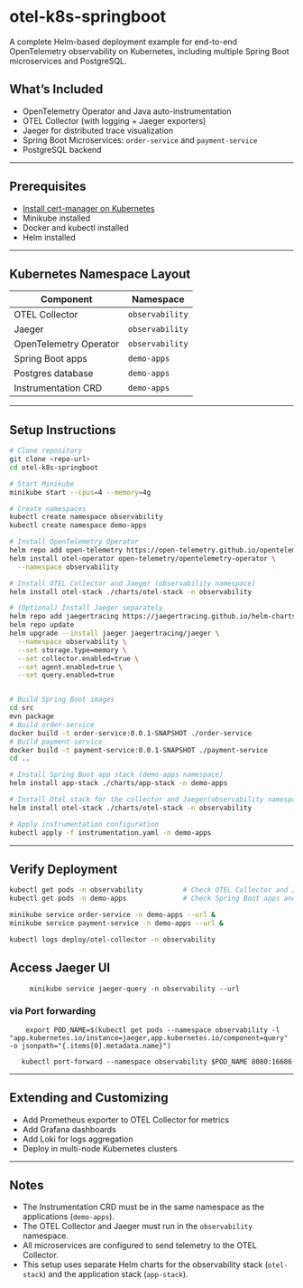 # otel-k8s-springboot

A complete Helm-based deployment example for end-to-end OpenTelemetry observability on Kubernetes, including multiple Spring Boot microservices and PostgreSQL.

## What’s Included

* OpenTelemetry Operator and Java auto-instrumentation
* OTEL Collector (with logging + Jaeger exporters)
* Jaeger for distributed trace visualization
* Spring Boot Microservices: `order-service` and `payment-service`
* PostgreSQL backend

---

## Prerequisites

* [Install cert-manager on Kubernetes](cert-manager-install.md)
* Minikube installed
* Docker and kubectl installed
* Helm installed

---

## Kubernetes Namespace Layout

| Component              | Namespace       |
| ---------------------- | --------------- |
| OTEL Collector         | `observability` |
| Jaeger                 | `observability` |
| OpenTelemetry Operator | `observability` |
| Spring Boot apps       | `demo-apps`     |
| Postgres database      | `demo-apps`     |
| Instrumentation CRD    | `demo-apps`     |

---

## Setup Instructions

```bash
# Clone repository
git clone <repo-url>
cd otel-k8s-springboot

# Start Minikube
minikube start --cpus=4 --memory=4g

# Create namespaces
kubectl create namespace observability
kubectl create namespace demo-apps

# Install OpenTelemetry Operator
helm repo add open-telemetry https://open-telemetry.github.io/opentelemetry-helm-charts
helm install otel-operator open-telemetry/opentelemetry-operator \
  --namespace observability

# Install OTEL Collector and Jaeger (observability namespace)
helm install otel-stack ./charts/otel-stack -n observability

# (Optional) Install Jaeger separately
helm repo add jaegertracing https://jaegertracing.github.io/helm-charts
helm repo update
helm upgrade --install jaeger jaegertracing/jaeger \
  --namespace observability \
  --set storage.type=memory \
  --set collector.enabled=true \
  --set agent.enabled=true \
  --set query.enabled=true


# Build Spring Boot images
cd src
mvn package
# Build order-service
docker build -t order-service:0.0.1-SNAPSHOT ./order-service
# Build payment-service
docker build -t payment-service:0.0.1-SNAPSHOT ./payment-service
cd ..

# Install Spring Boot app stack (demo-apps namespace)
helm install app-stack ./charts/app-stack -n demo-apps

# Install Otel stack for the collector and Jaeger(observability namespace)
helm install otel-stack ./charts/otel-stack -n observability

# Apply instrumentation configuration
kubectl apply -f instrumentation.yaml -n demo-apps
```

---

## Verify Deployment

```bash
kubectl get pods -n observability          # Check OTEL Collector and Jaeger
kubectl get pods -n demo-apps              # Check Spring Boot apps and Postgres

minikube service order-service -n demo-apps --url &
minikube service payment-service -n demo-apps --url &

kubectl logs deploy/otel-collector -n observability
```

## Access Jaeger UI

```shell
     minikube service jaeger-query -n observability --url
```
  ### via Port forwarding 
```shell 
    export POD_NAME=$(kubectl get pods --namespace observability -l "app.kubernetes.io/instance=jaeger,app.kubernetes.io/component=query" -o jsonpath="{.items[0].metadata.name}")
```
```shell  
   kubectl port-forward --namespace observability $POD_NAME 8080:16686
```
---


## Extending and Customizing

* Add Prometheus exporter to OTEL Collector for metrics
* Add Grafana dashboards
* Add Loki for logs aggregation
* Deploy in multi-node Kubernetes clusters

---

## Notes

* The Instrumentation CRD must be in the same namespace as the applications (`demo-apps`).
* The OTEL Collector and Jaeger must run in the `observability` namespace.
* All microservices are configured to send telemetry to the OTEL Collector.
* This setup uses separate Helm charts for the observability stack (`otel-stack`) and the application stack (`app-stack`).
